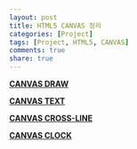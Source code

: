 ```yaml
---
layout: post
title: HTML5 CANVAS 정리
categories: [Project]
tags: [Project, HTML5, CANVAS]
comments: true
share: true
---
```


**[CANVAS DRAW](/project/html/canvas/draw)**

**[CANVAS TEXT](/project/html/canvas/text)**

**[CANVAS CROSS-LINE](/project/html/canvas/cross-line)**

**[CANVAS CLOCK](/project/html/canvas/clock)**